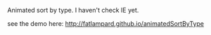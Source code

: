 Animated sort by type. I haven't check IE yet.

see the demo here: http://fatlampard.github.io/animatedSortByType
